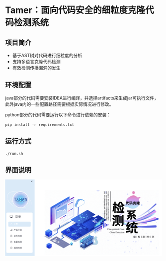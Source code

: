 # Tamer：面向代码安全的细粒度克隆代码检测系统

## 项目简介

- 基于AST树对代码进行细粒度的分析
- 支持多语言克隆代码检测
- 有效检测传播漏洞的发生

## 环境配置

java部分的代码需要安装IDEA进行编译，并选择artifacts来生成jar可执行文件，此外java内的一些配置路径需要根据实际情况进行修改。

python部分的代码需要运行以下命令进行依赖的安装：

```shell
pip install -r requirements.txt
```

## 运行方式

```shell
./run.sh
```

## 界面说明

![1](./image/md1.png)

